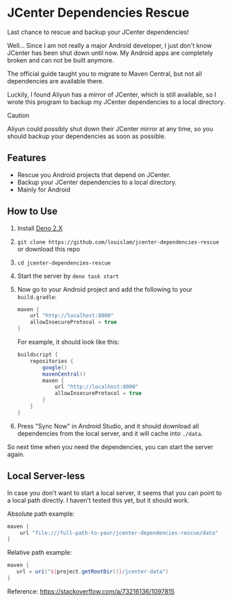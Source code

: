 # JCenter Dependencies Rescue

Last chance to rescue and backup your JCenter dependencies!

Well... Since I am not really a major Android developer, I just don't know JCenter has been shut down until now. My Android apps are completely broken and can not be built anymore.

The official guide taught you to migrate to Maven Central, but not all dependencies are available there.

Luckily, I found Aliyun has a mirror of JCenter, which is still available, so I wrote this program to backup my JCenter dependencies to a local directory.

> [!CAUTION]
> Aliyun could possibly shut down their JCenter mirror at any time, so you should backup your dependencies as soon as possible.

## Features

- Rescue you Android projects that depend on JCenter.
- Backup your JCenter dependencies to a local directory.
- Mainly for Android

## How to Use

1. Install [Deno 2.X](https://docs.deno.com/runtime/)
2. `git clone https://github.com/louislam/jcenter-dependencies-rescue` or download this repo
3. `cd jcenter-dependencies-rescue`
4. Start the server by `deno task start`
5. Now go to your Android project and add the following to your `build.gradle`:

   ```groovy
   maven {
       url "http://localhost:8000"
       allowInsecureProtocol = true
   }
   ```

   For example, it should look like this:

   ```groovy
   buildscript {
       repositories {
           google()
           mavenCentral()
           maven {
               url "http://localhost:8000"
               allowInsecureProtocol = true
           }
       }
   }
   ```

6. Press "Sync Now" in Android Studio, and it should download all dependencies from the local server, and it will cache into `./data`.

So next time when you need the dependencies, you can start the server again.

## Local Server-less

In case you don't want to start a local server, it seems that you can point to a local path directly. I haven't tested this yet, but it should work.

Absolute path example:

```groovy
maven {
    url "file:///full-path-to-your/jcenter-dependencies-rescue/data"
}
```

Relative path example:

```groovy
maven {
   url = uri("${project.getRootDir()}/jcenter-data")
}
```

Reference: https://stackoverflow.com/a/73216136/1097815

